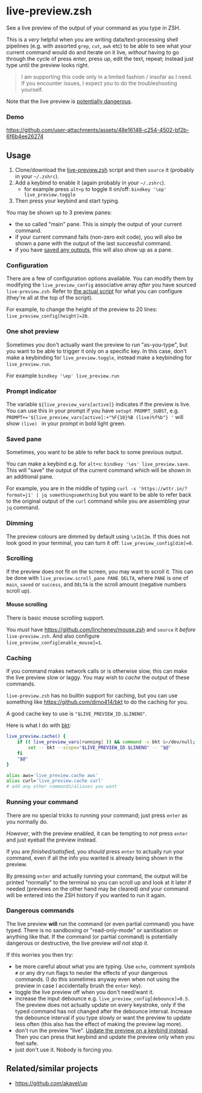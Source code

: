 # live-preview.zsh

See a live preview of the output of your command as you type in ZSH.

This is a *very* helpful when you are writing data/text-processing shell pipelines
(e.g. with assorted `grep`, `cut`, `awk` etc)
to be able to see what your current command would do and iterate on it live,
*without* having to go through the cycle of
press enter, press up, edit the text, repeat;
instead just type until the preview looks right.

> I am supporting this code only in a limited fashion / insofar as I need.
> If you encounter issues, I expect you to do the troubleshooting yourself.

Note that the live preview is [potentially dangerous](#dangerous-commands).

### Demo

https://github.com/user-attachments/assets/48e16148-c254-4502-bf2b-6f6b4ee26274

## Usage

1. Clone/download the [live-preview.zsh](./live-preview.zsh) script and then `source` it (probably in your `~/.zshrc`).
1. Add a keybind to enable it (again probably in your `~/.zshrc`).
    * for example press `alt+p` to toggle it on/off: `bindkey '\ep' live_preview.toggle`
1. Then press your keybind and start typing.

You may be shown up to 3 preview panes:
* the so called "main" pane. This is simply the output of your current command.
* if your current command fails (non-zero exit code),
    you will also be shown a pane with the output of the last successful command.
* if you have [saved any outputs](#saved-pane), this will also show up as a pane.

### Configuration

There are a few of configuration options available.
You can modify them by modifying the `live_preview_config` associative array *after* you have sourced `live-preview.zsh`.
Refer to [the actual script](./live-preview.zsh) for what you can configure (they're all at the top of the script).

For example, to change the height of the preview to 20 lines: `live_preview_config[height]=20`.

### One shot preview

Sometimes you don't actually want the preview to run "as-you-type",
but you want to be able to trigger it only on a specific key.
In this case, don't make a keybinding for `live_preview.toggle`, instead make a keybinding for `live_preview.run`.

For example `bindkey '\ep' live_preview.run`

### Prompt indicator

The variable `${live_preview_vars[active]}` indicates if the preview is live.
You can use this in your prompt if you have `setopt PROMPT_SUBST`, e.g.
`PROMPT+='${live_preview_vars[active]:+"%F{10}%B (live)%f%b"} '`
will show `(live) ` in your prompt in bold light green.


### Saved pane

Sometimes, you want to be able to refer back to some previous output.

You can make a keybind e.g. for `alt+s`: `bindkey '\es' live_preview.save`.
This will "save" the output of the current command which will be shown in an additional pane.

For example, you are in the middle of typing `curl -s 'https://wttr.in/?format=j1' | jq somethingsomething`
but you want to be able to refer back to the original output of the `curl` command
while you are assembling your `jq` command.

### Dimming

The preview colours are dimmed by default using `\x1b[2m`.
If this does not look good in your terminal, you can turn it off: `live_preview_config[dim]=0`.

### Scrolling

If the preview does not fit on the screen, you may want to scroll it.
This can be done with `live_preview.scroll_pane PANE DELTA`,
where `PANE` is one of `main`, `saved` or `success`,
and `DELTA` is the scroll amount (negative numbers scroll up).

#### Mouse scrolling

There is basic mouse scrolling support.

You *must* have <https://github.com/lincheney/mouse.zsh> and `source` it *before* `live-preview.zsh`.
And also configure `live_preview_config[enable_mouse]=1`.

### Caching

If you command makes network calls or is otherwise slow, this can make the live preview slow or laggy.
You may wish to *cache* the output of these commands.

`live-preview.zsh` has no builtin support for caching,
but you can use something like <https://github.com/dimo414/bkt> to do the caching for you.

A good cache key to use is `"$LIVE_PREVIEW_ID.$LINENO"`.

Here is what I do with [bkt](https://github.com/dimo414/bkt):
```zsh
live_preview.cache() {
    if (( live_preview_vars[running] )) && command -v bkt &>/dev/null; then
        set -- bkt --scope="$LIVE_PREVIEW_ID.$LINENO" -- "$@"
    fi
    "$@"
}

alias aws='live_preview.cache aws'
alias curl='live_preview.cache curl'
# add any other commands/aliases you want
```

### Running your command

There are no special tricks to running your command; just press `enter` as you normally do.

*However*, with the preview enabled, it can be tempting to *not* press `enter`
and just eyeball the preview instead.

If you are *finished/satisfied*, you *should* press `enter` to actually run your command,
even if all the info you wanted is already being shown in the preview.

By pressing `enter` and actually running your command,
the output will be printed "normally" to the terminal
so you can scroll up and look at it later if needed (previews on the other hand may be cleared)
*and* your command will be entered into the ZSH history if you wanted to run it again.


### Dangerous commands

The live preview **will** run the command (or even partial command) you have typed.
There is no sandboxing or "read-only-mode" or sanitisation or anything like that.
If the command (or partial command) is potentially dangerous or destructive, the live preview *will not stop it*.

If this worries you then try:
* be more careful about what you are typing.
    Use `echo`, comment symbols `#` or any dry run flags to neuter the effects of your dangerous commands.
    (I do this sometimes anyway even when not using the preview in case I accidentally brush the `enter` key).
* toggle the live preview off when you don't need/want it.
* increase the input debounce e.g. `live_preview_config[debounce]=0.5`.
    The preview does not actually update on every keystroke, only if the typed command has not changed after the debounce interval.
    Increase the debounce interval if you type slowly or want the preview to update less often
    (this also has the effect of making the preview lag more).
* don't run the preview "live".
    [Update the preview on a keybind instead](#one-shot-preview).
    Then you can press that keybind and update the preview only when you feel safe.
* just don't use it. Nobody is forcing you.


## Related/similar projects

* https://github.com/akavel/up
